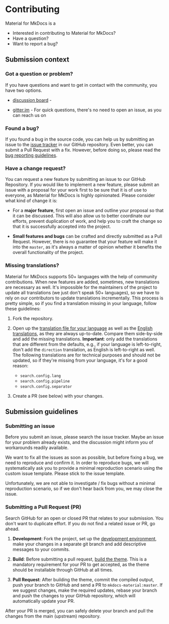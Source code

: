 # Contributing

Material for MkDocs is a 

- Interested in contributing to Material for MkDocs?
- Have a question?
- Want to report a bug?


## Submission context

### Got a question or problem?

If you have questions and want to get in contact with the community, you have 
two options.

- [discussion board] - 
- [gitter.im] - For quick questions, there's no need to open an issue, as you can reach us on

  [discussion board]: https://github.com/squidfunk/mkdocs-material/discussions
  [gitter.im]: https://gitter.im/squidfunk/mkdocs-material

### Found a bug?

If you found a bug in the source code, you can help us by submitting an issue
to the [issue tracker] in our GitHub repository. Even better, you can submit
a Pull Request with a fix. However, before doing so, please read the
[bug reporting guidelines](https://squidfunk.github.io/mkdocs-material/bug-report/).

  [issue tracker]: https://github.com/squidfunk/mkdocs-material/issues
  [submission guidelines]: #submission-guidelines

### Have a change request?

You can request a new feature by submitting an issue to our GitHub Repository.
If you would like to implement a new feature, please submit an issue with a
proposal for your work first to be sure that it is of use to everyone, as
Material for MkDocs is highly opinionated. Please consider what kind of change
it is:

* For a **major feature**, first open an issue and outline your proposal so
  that it can be discussed. This will also allow us to better coordinate our
  efforts, prevent duplication of work, and help you to craft the change so
  that it is successfully accepted into the project.

* **Small features and bugs** can be crafted and directly submitted as a Pull
  Request. However, there is no guarantee that your feature will make it into
  the `master`, as it's always a matter of opinion whether it benefits the
  overall functionality of the project.

### Missing translations?

Material for MkDocs supports 50+ languages with the help of community
contributions. When new features are added, sometimes, new translations are
necessary as well. It's impossible for the maintainers of the project to update
all translations (we just don't speak 50+ languages), so we have to rely on
our contributors to update translations incrementally. This process is pretty
simple, so if you find a translation missing in your language, follow these
guidelines:

1.  Fork the repository.

2.  Open up the [translation file for your language] as well as the
    [English translations], as they are always up-to-date. Compare them
    side-by-side and add the missing translations. __Important__: only add the
    translations that are different from the defaults, e.g., if your language
    is left-to-right, don't add the `direction` translation, as English is
    left-to-right as well. The following translations are for technical
    purposes and should not be updated, so if they're missing from your
    language, it's for a good reason:

    - `search.config.lang`
    - `search.config.pipeline`
    - `search.config.separator`

3.  Create a PR (see below) with your changes.

  [translation file for your language]: https://github.com/squidfunk/mkdocs-material/tree/master/src/partials/languages
  [English translations]: https://github.com/squidfunk/mkdocs-material/tree/master/src/partials/languages/en.html

## Submission guidelines

### Submitting an issue

Before you submit an issue, please search the issue tracker. Maybe an issue for
your problem already exists, and the discussion might inform you of workarounds
readily available.

We want to fix all the issues as soon as possible, but before fixing a bug, we
need to reproduce and confirm it. In order to reproduce bugs, we will
systematically ask you to provide a minimal reproduction scenario using the
custom issue template. Please stick to the issue template.

Unfortunately, we are not able to investigate / fix bugs without a minimal
reproduction scenario, so if we don't hear back from you, we may close the issue.

### Submitting a Pull Request (PR)

Search GitHub for an open or closed PR that relates to your submission. You
don't want to duplicate effort. If you do not find a related issue or PR,
go ahead.

1.  **Development**: Fork the project, set up the [development environment],
    make your changes in a separate git branch and add descriptive messages to
    your commits.

2.  **Build**: Before submitting a pull request, [build the theme]. This is
    a mandatory requirement for your PR to get accepted, as the theme should be 
    installable through GitHub at all times.

3.  **Pull Request**: After building the theme, commit the compiled output,
    push your branch to GitHub and send a PR to `mkdocs-material:master`. If we
    suggest changes, make the required updates, rebase your branch and push the
    changes to your GitHub repository, which will automatically update your PR.

After your PR is merged, you can safely delete your branch and pull the changes
from the main (upstream) repository.

  [development environment]: https://squidfunk.github.io/mkdocs-material/customization/#environment-setup
  [build the theme]: https://squidfunk.github.io/mkdocs-material/customization/#building-the-theme
